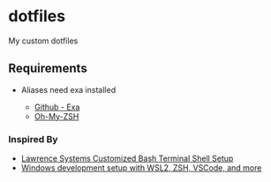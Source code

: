 # dotfiles

My custom dotfiles

## Requirements

- Aliases need exa installed

  - [Github - Exa](https://github.com/ogham/exa)
  - [Oh-My-ZSH](https://ohmyz.sh/)

### Inspired By

- [Lawrence Systems Customized Bash Terminal Shell Setup](https://www.youtube.com/watch?v=rogn_4cQSHg)
- [Windows development setup with WSL2, ZSH, VSCode, and more](https://www.youtube.com/watch?v=oF6gLyhQDdw)
